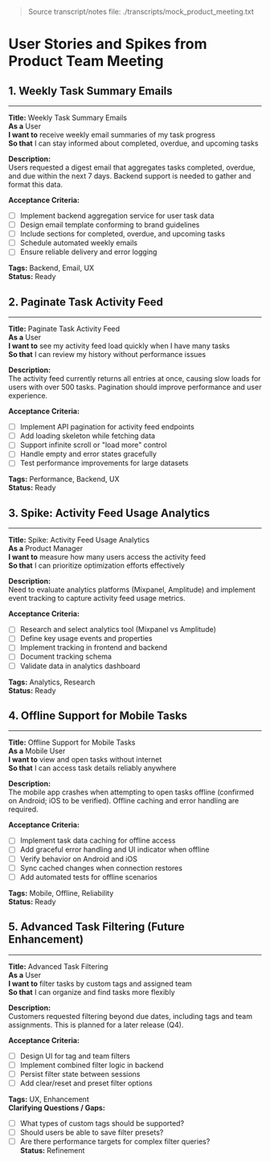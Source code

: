 > Source transcript/notes file: ./transcripts/mock_product_meeting.txt

# User Stories and Spikes from Product Team Meeting

## 1. Weekly Task Summary Emails

---
**Title:** Weekly Task Summary Emails  
**As a** User  
**I want to** receive weekly email summaries of my task progress  
**So that** I can stay informed about completed, overdue, and upcoming tasks

**Description:**  
Users requested a digest email that aggregates tasks completed, overdue, and due within the next 7 days. Backend support is needed to gather and format this data.

**Acceptance Criteria:**  
- [ ] Implement backend aggregation service for user task data  
- [ ] Design email template conforming to brand guidelines  
- [ ] Include sections for completed, overdue, and upcoming tasks  
- [ ] Schedule automated weekly emails  
- [ ] Ensure reliable delivery and error logging

**Tags:** Backend, Email, UX  
**Status:** Ready

## 2. Paginate Task Activity Feed

---
**Title:** Paginate Task Activity Feed  
**As a** User  
**I want to** see my activity feed load quickly when I have many tasks  
**So that** I can review my history without performance issues

**Description:**  
The activity feed currently returns all entries at once, causing slow loads for users with over 500 tasks. Pagination should improve performance and user experience.

**Acceptance Criteria:**  
- [ ] Implement API pagination for activity feed endpoints  
- [ ] Add loading skeleton while fetching data  
- [ ] Support infinite scroll or "load more" control  
- [ ] Handle empty and error states gracefully  
- [ ] Test performance improvements for large datasets

**Tags:** Performance, Backend, UX  
**Status:** Ready

## 3. Spike: Activity Feed Usage Analytics

---
**Title:** Spike: Activity Feed Usage Analytics  
**As a** Product Manager  
**I want to** measure how many users access the activity feed  
**So that** I can prioritize optimization efforts effectively

**Description:**  
Need to evaluate analytics platforms (Mixpanel, Amplitude) and implement event tracking to capture activity feed usage metrics.

**Acceptance Criteria:**  
- [ ] Research and select analytics tool (Mixpanel vs Amplitude)  
- [ ] Define key usage events and properties  
- [ ] Implement tracking in frontend and backend  
- [ ] Document tracking schema  
- [ ] Validate data in analytics dashboard

**Tags:** Analytics, Research  
**Status:** Ready

## 4. Offline Support for Mobile Tasks

---
**Title:** Offline Support for Mobile Tasks  
**As a** Mobile User  
**I want to** view and open tasks without internet  
**So that** I can access task details reliably anywhere

**Description:**  
The mobile app crashes when attempting to open tasks offline (confirmed on Android; iOS to be verified). Offline caching and error handling are required.

**Acceptance Criteria:**  
- [ ] Implement task data caching for offline access  
- [ ] Add graceful error handling and UI indicator when offline  
- [ ] Verify behavior on Android and iOS  
- [ ] Sync cached changes when connection restores  
- [ ] Add automated tests for offline scenarios

**Tags:** Mobile, Offline, Reliability  
**Status:** Ready

## 5. Advanced Task Filtering (Future Enhancement)

---
**Title:** Advanced Task Filtering  
**As a** User  
**I want to** filter tasks by custom tags and assigned team  
**So that** I can organize and find tasks more flexibly

**Description:**  
Customers requested filtering beyond due dates, including tags and team assignments. This is planned for a later release (Q4).

**Acceptance Criteria:**  
- [ ] Design UI for tag and team filters  
- [ ] Implement combined filter logic in backend  
- [ ] Persist filter state between sessions  
- [ ] Add clear/reset and preset filter options

**Tags:** UX, Enhancement  
**Clarifying Questions / Gaps:**  
- [ ] What types of custom tags should be supported?  
- [ ] Should users be able to save filter presets?  
- [ ] Are there performance targets for complex filter queries?  
**Status:** Refinement

